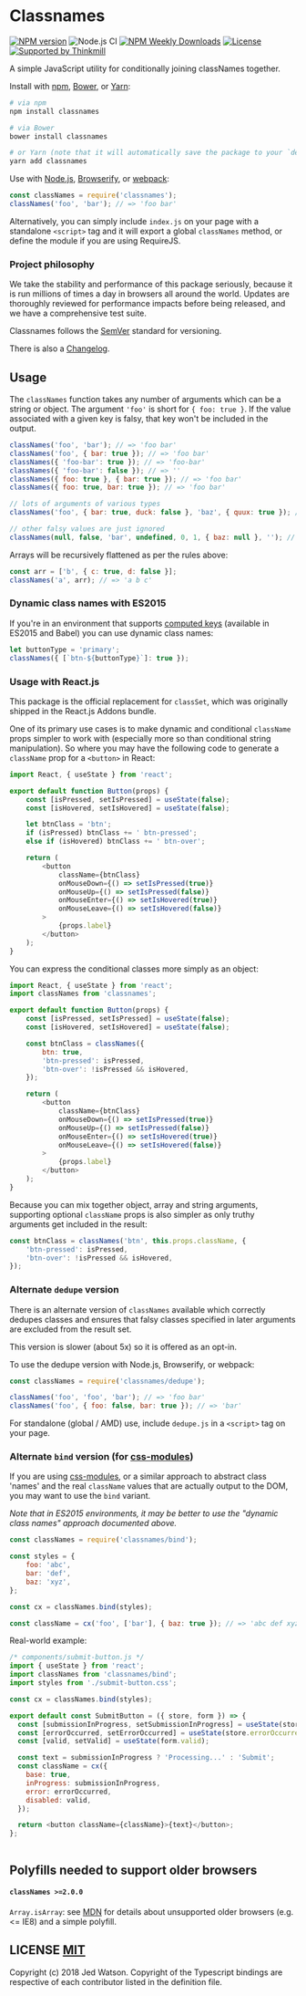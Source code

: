 # Classnames

[![NPM version](https://badgen.net/npm/v/classnames)](https://www.npmjs.com/package/classnames)
![Node.js CI](https://github.com/JedWatson/classnames/workflows/Node.js%20CI/badge.svg)
[![NPM Weekly Downloads](https://badgen.net/npm/dw/classnames)](https://www.npmjs.com/package/classnames)
[![License](https://badgen.net/npm/license/classnames)](https://www.npmjs.com/package/classnames)
[![Supported by Thinkmill](https://thinkmill.github.io/badge/heart.svg)](https://thinkmill.com.au/?utm_source=github&utm_medium=badge&utm_campaign=classnames)

A simple JavaScript utility for conditionally joining classNames together.

Install with [npm](https://www.npmjs.com/), [Bower](https://bower.io/), or [Yarn](https://yarnpkg.com/):

```bash
# via npm
npm install classnames

# via Bower
bower install classnames

# or Yarn (note that it will automatically save the package to your `dependencies` in `package.json`)
yarn add classnames
```

Use with [Node.js](https://nodejs.org/en/), [Browserify](https://browserify.org/), or [webpack](https://webpack.github.io/):

```js
const classNames = require('classnames');
classNames('foo', 'bar'); // => 'foo bar'
```

Alternatively, you can simply include `index.js` on your page with a standalone `<script>` tag and it will export a global `classNames` method, or define the module if you are using RequireJS.

### Project philosophy

We take the stability and performance of this package seriously, because it is run millions of times a day in browsers all around the world. Updates are thoroughly reviewed for performance impacts before being released, and we have a comprehensive test suite.

Classnames follows the [SemVer](https://semver.org/) standard for versioning.

There is also a [Changelog](https://github.com/JedWatson/classnames/blob/master/HISTORY.md).

## Usage

The `classNames` function takes any number of arguments which can be a string or object.
The argument `'foo'` is short for `{ foo: true }`. If the value associated with a given key is falsy, that key won't be included in the output.

```js
classNames('foo', 'bar'); // => 'foo bar'
classNames('foo', { bar: true }); // => 'foo bar'
classNames({ 'foo-bar': true }); // => 'foo-bar'
classNames({ 'foo-bar': false }); // => ''
classNames({ foo: true }, { bar: true }); // => 'foo bar'
classNames({ foo: true, bar: true }); // => 'foo bar'

// lots of arguments of various types
classNames('foo', { bar: true, duck: false }, 'baz', { quux: true }); // => 'foo bar baz quux'

// other falsy values are just ignored
classNames(null, false, 'bar', undefined, 0, 1, { baz: null }, ''); // => 'bar 1'
```

Arrays will be recursively flattened as per the rules above:

```js
const arr = ['b', { c: true, d: false }];
classNames('a', arr); // => 'a b c'
```

### Dynamic class names with ES2015

If you're in an environment that supports [computed keys](https://www.ecma-international.org/ecma-262/6.0/#sec-object-initializer) (available in ES2015 and Babel) you can use dynamic class names:

```js
let buttonType = 'primary';
classNames({ [`btn-${buttonType}`]: true });
```

### Usage with React.js

This package is the official replacement for `classSet`, which was originally shipped in the React.js Addons bundle.

One of its primary use cases is to make dynamic and conditional `className` props simpler to work with (especially more so than conditional string manipulation). So where you may have the following code to generate a `className` prop for a `<button>` in React:

```js
import React, { useState } from 'react';

export default function Button(props) {
	const [isPressed, setIsPressed] = useState(false);
	const [isHovered, setIsHovered] = useState(false);

	let btnClass = 'btn';
	if (isPressed) btnClass += ' btn-pressed';
	else if (isHovered) btnClass += ' btn-over';

	return (
		<button
			className={btnClass}
			onMouseDown={() => setIsPressed(true)}
			onMouseUp={() => setIsPressed(false)}
			onMouseEnter={() => setIsHovered(true)}
			onMouseLeave={() => setIsHovered(false)}
		>
			{props.label}
		</button>
	);
}
```

You can express the conditional classes more simply as an object:

```js
import React, { useState } from 'react';
import classNames from 'classnames';

export default function Button(props) {
	const [isPressed, setIsPressed] = useState(false);
	const [isHovered, setIsHovered] = useState(false);

	const btnClass = classNames({
		btn: true,
		'btn-pressed': isPressed,
		'btn-over': !isPressed && isHovered,
	});

	return (
		<button
			className={btnClass}
			onMouseDown={() => setIsPressed(true)}
			onMouseUp={() => setIsPressed(false)}
			onMouseEnter={() => setIsHovered(true)}
			onMouseLeave={() => setIsHovered(false)}
		>
			{props.label}
		</button>
	);
}
```

Because you can mix together object, array and string arguments, supporting optional `className` props is also simpler as only truthy arguments get included in the result:

```js
const btnClass = classNames('btn', this.props.className, {
	'btn-pressed': isPressed,
	'btn-over': !isPressed && isHovered,
});
```

### Alternate `dedupe` version

There is an alternate version of `classNames` available which correctly dedupes classes and ensures that falsy classes specified in later arguments are excluded from the result set.

This version is slower (about 5x) so it is offered as an opt-in.

To use the dedupe version with Node.js, Browserify, or webpack:

```js
const classNames = require('classnames/dedupe');

classNames('foo', 'foo', 'bar'); // => 'foo bar'
classNames('foo', { foo: false, bar: true }); // => 'bar'
```

For standalone (global / AMD) use, include `dedupe.js` in a `<script>` tag on your page.

### Alternate `bind` version (for [css-modules](https://github.com/css-modules/css-modules))

If you are using [css-modules](https://github.com/css-modules/css-modules), or a similar approach to abstract class 'names' and the real `className` values that are actually output to the DOM, you may want to use the `bind` variant.

_Note that in ES2015 environments, it may be better to use the "dynamic class names" approach documented above._

```js
const classNames = require('classnames/bind');

const styles = {
	foo: 'abc',
	bar: 'def',
	baz: 'xyz',
};

const cx = classNames.bind(styles);

const className = cx('foo', ['bar'], { baz: true }); // => 'abc def xyz'
```

Real-world example:

```js
/* components/submit-button.js */
import { useState } from 'react';
import classNames from 'classnames/bind';
import styles from './submit-button.css';

const cx = classNames.bind(styles);

export default const SubmitButton = ({ store, form }) => {
  const [submissionInProgress, setSubmissionInProgress] = useState(store.submissionInProgress);
  const [errorOccurred, setErrorOccurred] = useState(store.errorOccurred);
  const [valid, setValid] = useState(form.valid);

  const text = submissionInProgress ? 'Processing...' : 'Submit';
  const className = cx({
    base: true,
    inProgress: submissionInProgress,
    error: errorOccurred,
    disabled: valid,
  });

  return <button className={className}>{text}</button>;
};



```

## Polyfills needed to support older browsers

#### `classNames >=2.0.0`

`Array.isArray`: see [MDN](https://developer.mozilla.org/en-US/docs/Web/JavaScript/Reference/Global_Objects/Array/isArray) for details about unsupported older browsers (e.g. <= IE8) and a simple polyfill.

## LICENSE [MIT](LICENSE)

Copyright (c) 2018 Jed Watson.
Copyright of the Typescript bindings are respective of each contributor listed in the definition file.

